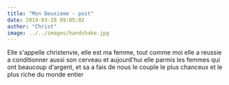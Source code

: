 ```yaml
---
title: "Mon Deuxieme - post"
date: 2019-03-28 09:05:02
author: "Christ"
image: ../../images/handshake.jpg
---
```

Elle s'appelle christenvie, elle est ma femme, tout comme moi elle a reussie a conditionner aussi son cerveau
et aujourd'hui elle parmis les femmes qui ont beaucoup d'argent, et sa a fais de nous le couple le plus 
chanceux et le plus riche du monde entier